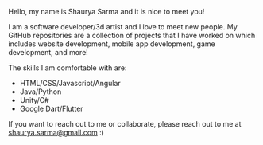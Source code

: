 Hello, my name is Shaurya Sarma and it is nice to meet you! 

I am a software developer/3d artist and I love to meet new people.
My GitHub repositories are a collection of projects that I have worked on which includes website development, mobile app development, game development, and more!

The skills I am comfortable with are:
- HTML/CSS/Javascript/Angular
- Java/Python
- Unity/C#
- Google Dart/Flutter 

If you want to reach out to me or collaborate, please reach out to me at shaurya.sarma@gmail.com :)
